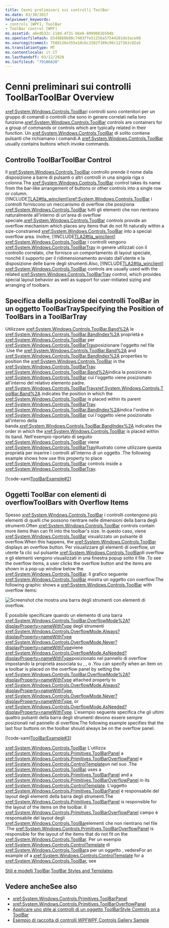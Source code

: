 ```yaml
---
title: Cenni preliminari sui controlli ToolBar
ms.date: 03/30/2017
helpviewer_keywords:
- controls [WPF], ToolBar
- ToolBar control [WPF]
ms.assetid: a8edb32c-118d-4f31-b6e6-8899082b504b
ms.openlocfilehash: b5498b8b88c7403ffe51256a57544261de3ace08
ms.sourcegitcommit: 7588136e355e10cbc2582f389c90c127363c02a5
ms.translationtype: MT
ms.contentlocale: it-IT
ms.lasthandoff: 03/12/2020
ms.locfileid: "79186620"
---
```

# <a name="toolbar-overview"></a><span data-ttu-id="d0055-102">Cenni preliminari sui controlli ToolBar</span><span class="sxs-lookup"><span data-stu-id="d0055-102">ToolBar Overview</span></span>
<span data-ttu-id="d0055-103"><xref:System.Windows.Controls.ToolBar>i controlli sono contenitori per un gruppo di comandi o controlli che sono in genere correlati nella loro funzione.</span><span class="sxs-lookup"><span data-stu-id="d0055-103"><xref:System.Windows.Controls.ToolBar> controls are containers for a group of commands or controls which are typically related in their function.</span></span> <span data-ttu-id="d0055-104">Un <xref:System.Windows.Controls.ToolBar> di solito contiene pulsanti che richiamano i comandi.</span><span class="sxs-lookup"><span data-stu-id="d0055-104">A <xref:System.Windows.Controls.ToolBar> usually contains buttons which invoke commands.</span></span>  

<a name="ToolBarControl"></a>
## <a name="toolbar-control"></a><span data-ttu-id="d0055-105">Controllo ToolBar</span><span class="sxs-lookup"><span data-stu-id="d0055-105">ToolBar Control</span></span>  
 <span data-ttu-id="d0055-106">Il <xref:System.Windows.Controls.ToolBar> controllo prende il nome dalla disposizione a barre di pulsanti o altri controlli in una singola riga o colonna.</span><span class="sxs-lookup"><span data-stu-id="d0055-106">The <xref:System.Windows.Controls.ToolBar> control takes its name from the bar-like arrangement of buttons or other controls into a single row or column.</span></span> [!INCLUDE[TLA2#tla_winclient](../../../../includes/tla2sharptla-winclient-md.md)]<span data-ttu-id="d0055-107"><xref:System.Windows.Controls.ToolBar> i controlli forniscono un meccanismo di overflow che posiziona <xref:System.Windows.Controls.ToolBar> tutti gli elementi che non rientrano naturalmente all'interno di un'area di overflow speciale.</span><span class="sxs-lookup"><span data-stu-id="d0055-107"><xref:System.Windows.Controls.ToolBar> controls provide an overflow mechanism which places any items that do not fit naturally within a size-constrained <xref:System.Windows.Controls.ToolBar> into a special overflow area.</span></span> <span data-ttu-id="d0055-108">Inoltre, [!INCLUDE[TLA2#tla_winclient](../../../../includes/tla2sharptla-winclient-md.md)] <xref:System.Windows.Controls.ToolBar> i controlli vengono <xref:System.Windows.Controls.ToolBarTray> in genere utilizzati con il controllo correlato, che fornisce un comportamento di layout speciale, nonché il supporto per il ridimensionamento avviato dall'utente e la disposizione delle barre degli strumenti.</span><span class="sxs-lookup"><span data-stu-id="d0055-108">Also, [!INCLUDE[TLA2#tla_winclient](../../../../includes/tla2sharptla-winclient-md.md)] <xref:System.Windows.Controls.ToolBar> controls are usually used with the related <xref:System.Windows.Controls.ToolBarTray> control, which provides special layout behavior as well as support for user-initiated sizing and arranging of toolbars.</span></span>  
  
<a name="Creating_ToolBars"></a>
## <a name="specifying-the-position-of-toolbars-in-a-toolbartray"></a><span data-ttu-id="d0055-109">Specifica della posizione dei controlli ToolBar in un oggetto ToolBarTray</span><span class="sxs-lookup"><span data-stu-id="d0055-109">Specifying the Position of ToolBars in a ToolBarTray</span></span>  
 <span data-ttu-id="d0055-110">Utilizzare <xref:System.Windows.Controls.ToolBar.Band%2A> le <xref:System.Windows.Controls.ToolBar.BandIndex%2A> proprietà e <xref:System.Windows.Controls.ToolBar> per <xref:System.Windows.Controls.ToolBarTray>posizionare l'oggetto nel file .</span><span class="sxs-lookup"><span data-stu-id="d0055-110">Use the <xref:System.Windows.Controls.ToolBar.Band%2A> and <xref:System.Windows.Controls.ToolBar.BandIndex%2A> properties to position the <xref:System.Windows.Controls.ToolBar> in the <xref:System.Windows.Controls.ToolBarTray>.</span></span> <span data-ttu-id="d0055-111"><xref:System.Windows.Controls.ToolBar.Band%2A>indica la posizione in <xref:System.Windows.Controls.ToolBar> cui l'oggetto viene posizionato all'interno del relativo elemento padre. <xref:System.Windows.Controls.ToolBarTray></span><span class="sxs-lookup"><span data-stu-id="d0055-111"><xref:System.Windows.Controls.ToolBar.Band%2A> indicates the position in which the <xref:System.Windows.Controls.ToolBar> is placed within its parent <xref:System.Windows.Controls.ToolBarTray>.</span></span> <span data-ttu-id="d0055-112"><xref:System.Windows.Controls.ToolBar.BandIndex%2A>indica l'ordine in <xref:System.Windows.Controls.ToolBar> cui l'oggetto viene posizionato all'interno della banda.</span><span class="sxs-lookup"><span data-stu-id="d0055-112"><xref:System.Windows.Controls.ToolBar.BandIndex%2A> indicates the order in which the <xref:System.Windows.Controls.ToolBar> is placed within its band.</span></span> <span data-ttu-id="d0055-113">Nell'esempio riportato di seguito <xref:System.Windows.Controls.ToolBar> viene <xref:System.Windows.Controls.ToolBarTray>illustrato come utilizzare questa proprietà per inserire i controlli all'interno di un oggetto .</span><span class="sxs-lookup"><span data-stu-id="d0055-113">The following example shows how use this property to place <xref:System.Windows.Controls.ToolBar> controls inside a <xref:System.Windows.Controls.ToolBarTray>.</span></span>  
  
 [!code-xaml[ToolBarExample#2](~/samples/snippets/csharp/VS_Snippets_Wpf/ToolBarExample/CS/Pane1.xaml#2)]  
  
<a name="ToolBars_with_Overflow_Items"></a>
## <a name="toolbars-with-overflow-items"></a><span data-ttu-id="d0055-114">Oggetti ToolBar con elementi di overflow</span><span class="sxs-lookup"><span data-stu-id="d0055-114">ToolBars with Overflow Items</span></span>  
 <span data-ttu-id="d0055-115">Spesso <xref:System.Windows.Controls.ToolBar> i controlli contengono più elementi di quelli che possono rientrare nelle dimensioni della barra degli strumenti.</span><span class="sxs-lookup"><span data-stu-id="d0055-115">Often <xref:System.Windows.Controls.ToolBar> controls contain more items than can fit into the toolbar's size.</span></span> <span data-ttu-id="d0055-116">In questo caso, viene <xref:System.Windows.Controls.ToolBar> visualizzato un pulsante di overflow.</span><span class="sxs-lookup"><span data-stu-id="d0055-116">When this happens, the <xref:System.Windows.Controls.ToolBar> displays an overflow button.</span></span> <span data-ttu-id="d0055-117">Per visualizzare gli elementi di overflow, un utente fa clic sul pulsante <xref:System.Windows.Controls.ToolBar>di overflow e gli elementi vengono visualizzati in una finestra popup sotto il file .</span><span class="sxs-lookup"><span data-stu-id="d0055-117">To see the overflow items, a user clicks the overflow button and the items are shown in a pop-up window below the <xref:System.Windows.Controls.ToolBar>.</span></span> <span data-ttu-id="d0055-118">Il grafico seguente <xref:System.Windows.Controls.ToolBar> mostra un oggetto con overflow:</span><span class="sxs-lookup"><span data-stu-id="d0055-118">The following graphic shows a <xref:System.Windows.Controls.ToolBar> with overflow items:</span></span>  
  
 ![Screenshot che mostra una barra degli strumenti con elementi di overflow.](./media/toolbar-overview/toolbar-overflow-items.png)  
  
 <span data-ttu-id="d0055-120">È possibile specificare quando un elemento di una barra <xref:System.Windows.Controls.ToolBar.OverflowMode%2A?displayProperty=nameWithType> degli strumenti <xref:System.Windows.Controls.OverflowMode.Always?displayProperty=nameWithType> <xref:System.Windows.Controls.OverflowMode.Never?displayProperty=nameWithType>viene <xref:System.Windows.Controls.OverflowMode.AsNeeded?displayProperty=nameWithType>posizionato nel pannello di overflow impostando la proprietà associata su , , o .</span><span class="sxs-lookup"><span data-stu-id="d0055-120">You can specify when an item on a toolbar is placed on the overflow panel by setting the <xref:System.Windows.Controls.ToolBar.OverflowMode%2A?displayProperty=nameWithType> attached property to <xref:System.Windows.Controls.OverflowMode.Always?displayProperty=nameWithType>, <xref:System.Windows.Controls.OverflowMode.Never?displayProperty=nameWithType>, or <xref:System.Windows.Controls.OverflowMode.AsNeeded?displayProperty=nameWithType>.</span></span> <span data-ttu-id="d0055-121">L'esempio seguente specifica che gli ultimi quattro pulsanti della barra degli strumenti devono essere sempre posizionati nel pannello di overflow.</span><span class="sxs-lookup"><span data-stu-id="d0055-121">The following example specifies that the last four buttons on the toolbar should always be on the overflow panel.</span></span>  
  
 [!code-xaml[ToolBarExample#3](~/samples/snippets/csharp/VS_Snippets_Wpf/ToolBarExample/CS/Pane1.xaml#3)]  
  
 <span data-ttu-id="d0055-122"><xref:System.Windows.Controls.ToolBar> L'utilizza <xref:System.Windows.Controls.Primitives.ToolBarPanel> a <xref:System.Windows.Controls.Primitives.ToolBarOverflowPanel> e <xref:System.Windows.Controls.ControlTemplate>un nel suo .</span><span class="sxs-lookup"><span data-stu-id="d0055-122">The <xref:System.Windows.Controls.ToolBar> uses a <xref:System.Windows.Controls.Primitives.ToolBarPanel> and a <xref:System.Windows.Controls.Primitives.ToolBarOverflowPanel> in its <xref:System.Windows.Controls.ControlTemplate>.</span></span>  <span data-ttu-id="d0055-123">L'oggetto <xref:System.Windows.Controls.Primitives.ToolBarPanel> è responsabile del layout degli elementi della barra degli strumenti.</span><span class="sxs-lookup"><span data-stu-id="d0055-123">The <xref:System.Windows.Controls.Primitives.ToolBarPanel> is responsible for the layout of the items on the toolbar.</span></span>  <span data-ttu-id="d0055-124">Il <xref:System.Windows.Controls.Primitives.ToolBarOverflowPanel> campo è responsabile del layout degli <xref:System.Windows.Controls.ToolBar>elementi che non rientrano nel file .</span><span class="sxs-lookup"><span data-stu-id="d0055-124">The <xref:System.Windows.Controls.Primitives.ToolBarOverflowPanel> is responsible for the layout of the items that do not fit on the <xref:System.Windows.Controls.ToolBar>.</span></span> <span data-ttu-id="d0055-125">Per un esempio <xref:System.Windows.Controls.ControlTemplate> di <xref:System.Windows.Controls.ToolBar>a per un oggetto , vedere</span><span class="sxs-lookup"><span data-stu-id="d0055-125">For an example of a <xref:System.Windows.Controls.ControlTemplate> for a <xref:System.Windows.Controls.ToolBar>, see</span></span>  
  
 <span data-ttu-id="d0055-126">[Stili e modelli ToolBar](toolbar-styles-and-templates.md).</span><span class="sxs-lookup"><span data-stu-id="d0055-126">[ToolBar Styles and Templates](toolbar-styles-and-templates.md).</span></span>  
  
## <a name="see-also"></a><span data-ttu-id="d0055-127">Vedere anche</span><span class="sxs-lookup"><span data-stu-id="d0055-127">See also</span></span>

- <xref:System.Windows.Controls.Primitives.ToolBarPanel>
- <xref:System.Windows.Controls.Primitives.ToolBarOverflowPanel>
- [<span data-ttu-id="d0055-128">Applicare uno stile ai controlli di un oggetto ToolBar</span><span class="sxs-lookup"><span data-stu-id="d0055-128">Style Controls on a ToolBar</span></span>](how-to-style-controls-on-a-toolbar.md)
- [<span data-ttu-id="d0055-129">Esempio di raccolta di controlli WPF</span><span class="sxs-lookup"><span data-stu-id="d0055-129">WPF Controls Gallery Sample</span></span>](https://github.com/Microsoft/WPF-Samples/tree/master/Getting%20Started/ControlsAndLayout)

